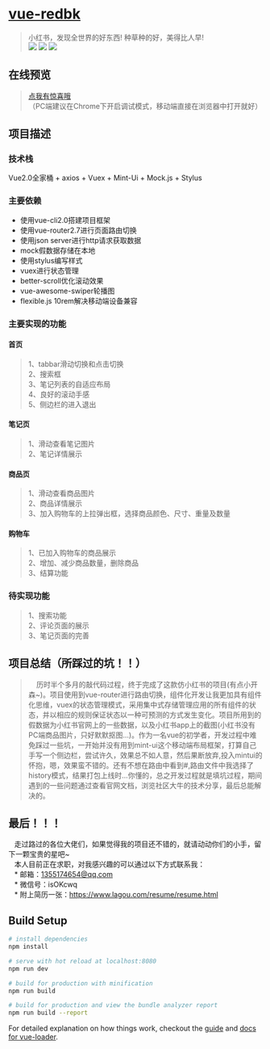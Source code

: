 # [vue-redbk](https://wenqiii.github.io/vue-redbk/dist/index.html#/main3)

> 小红书，发现全世界的好东西! 种草种的好，美得比人早!<br>
> ![](https://github.com/wenqiii/vue-redbk/blob/master/img/gif1.gif)
> ![](https://github.com/wenqiii/vue-redbk/blob/master/img/gif3.gif)
> ![](https://github.com/wenqiii/vue-redbk/blob/master/img/gif4.gif)

## 在线预览

>[点我有惊喜哦](https://wenqiii.github.io/vue-redbk/dist/index.html#/main3)<br>
>   （PC端建议在Chrome下开启调试模式，移动端直接在浏览器中打开就好）

## 项目描述
### 技术栈
Vue2.0全家桶 + axios + Vuex + Mint-Ui + Mock.js + Stylus
### 主要依赖
* 使用vue-cli2.0搭建项目框架
* 使用vue-router2.7进行页面路由切换
* 使用json server进行http请求获取数据
* mock假数据存储在本地
* 使用stylus编写样式
* vuex进行状态管理
* better-scroll优化滚动效果
* vue-awesome-swiper轮播图
* flexible.js 10rem解决移动端设备兼容
### 主要实现的功能
#### 首页
> 1、tabbar滑动切换和点击切换<br>
> 2、搜索框<br>
> 3、笔记列表的自适应布局<br>
> 4、良好的滚动手感<br>
> 5、侧边栏的进入退出<br>
#### 笔记页
> 1、滑动查看笔记图片<br>
> 2、笔记详情展示<br>
#### 商品页
> 1、滑动查看商品图片<br>
> 2、商品详情展示<br>
> 3、加入购物车的上拉弹出框，选择商品颜色、尺寸、重量及数量<br>
#### 购物车
> 1、已加入购物车的商品展示<br>
> 2、增加、减少商品数量，删除商品<br>
> 3、结算功能<br>
### 待实现功能
> 1、搜索功能<br>
> 2、评论页面的展示<br>
> 3、笔记页面的完善<br>
## 项目总结（所踩过的坑！！）
>     历时半个多月的敲代码过程，终于完成了这款仿小红书的项目(有点小开森~)。项目使用到vue-router进行路由切换，组件化开发让我更加具有组件化思维，vuex的状态管理模式，采用集中式存储管理应用的所有组件的状态，并以相应的规则保证状态以一种可预测的方式发生变化。项目所用到的假数据为小红书官网上的一些数据，以及小红书app上的截图(小红书没有PC端商品图片，只好默默抠图...)。作为一名vue的初学者，开发过程中难免踩过一些坑，一开始并没有用到mint-ui这个移动端布局框架，打算自己手写一个侧边栏，尝试许久，效果总不如人意，然后果断放弃,投入mintui的怀抱，嗯，效果蛮不错的。还有不想在路由中看到#,路由文件中我选择了history模式，结果打包上线时...你懂的，总之开发过程就是填坑过程，期间遇到的一些问题通过查看官网文档，浏览社区大牛的技术分享，最后总能解决的。
## 最后！！！
    走过路过的各位大佬们，如果觉得我的项目还不错的，就请动动你们的小手，留下一颗宝贵的星吧~<br>
    本人目前正在求职，对我感兴趣的可以通过以下方式联系我：<br>
    * 邮箱：1355174654@qq.com<br>
    * 微信号：isOKcwq<br>
    * 附上简历一张：https://www.lagou.com/resume/resume.html<br>
## Build Setup

``` bash
# install dependencies
npm install

# serve with hot reload at localhost:8080
npm run dev

# build for production with minification
npm run build

# build for production and view the bundle analyzer report
npm run build --report
```

For detailed explanation on how things work, checkout the [guide](http://vuejs-templates.github.io/webpack/) and [docs for vue-loader](http://vuejs.github.io/vue-loader).
